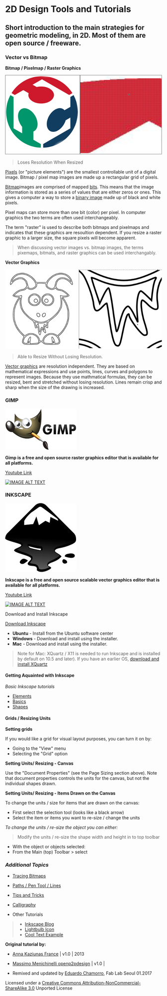 # 2D Design Tools and Tutorials

## Short introduction to the main strategies for geometric modeling, in 2D. Most of them are open source / freeware.

### Vector vs Bitmap
**Bitmap / Pixelmap / Raster Graphics**

![image](2d_tools/bitmapmontage.png)
>Loses Resolution When Resized

[Pixels](https://en.wikipedia.org/wiki/Pixel) (or "picture elements") are the smallest controllable unit of a digital image. Bitmap / pixel map images are made up a rectangular grid of pixels.

[Bitmap](https://en.wikipedia.org/wiki/Bitmap)images are comprised of mapped [bits](https://en.wikipedia.org/wiki/Bit). This means that the image information is stored as a series of values that are either zeros or ones. This gives a computer a way to store a [binary image](https://en.wikipedia.org/wiki/Binary_image) made up of black and white pixels.

Pixel maps can store more than one bit (color) per pixel. In computer graphics the two terms are often used interchangeably.

The term "raster" is used to describe both bitmaps and pixelmaps and indicates that these graphics are resoultion dependent. If you resize a raster graphic to a larger size, the square pixels will become apparent.

>When discussing vector images vs. bitmap images, the terms pixemaps, bitmats, and raster graphics can be used interchangably.

**Vector Graphics**

![image](2d_tools/vectormontage.png)
>Able to Resize Without Losing Resolution.

[Vector graphics](https://en.wikipedia.org/wiki/Vector_graphics) are resolution independent. They are based on mathematical expressions and use points, lines, curves and polygons to represent images. Because they use mathmatical formulas, they can be resized, bent and stretched without losing resolution. Lines remain crisp and sharp when the size of the drawing is increased.

###  GIMP

![image](2d_tools/gimp.png)

**Gimp is a free and open source raster graphics editor that is available for all platforms.**

[Youtube Link](https://www.youtube.com/watch?v=wLSvubMGb8A)

[![IMAGE ALT TEXT](http://img.youtube.com/vi/wLSvubMGb8A/0.jpg)](https://www.youtube.com/watch?v=wLSvubMGb8A "Gimp")

###  INKSCAPE

![image](2d_tools/inkscape.jpg)

**Inkscape is a free and open source scalable vector graphics editor that is available for all platforms.**

[Youtube Link](https://www.youtube.com/watch?v=ylHJbLId2cg)

[![IMAGE ALT TEXT](http://img.youtube.com/vi/ylHJbLId2cg/0.jpg)](https://www.youtube.com/watch?v=ylHJbLId2cg "INKSCAPE")


Download and Install Inkscape

[Download Inkscape](https://inkscape.org/en/download/?lang=en)

* **Ubuntu** - Install from the Ubuntu software center
* **Windows** - Download and install using the installer.
* **Mac** - Download and install using the installer.
>Note for Mac: XQuartz / X11 is needed to run Inkscape and is installed by default on 10.5 and later). If you have an earlier OS, [download and install XQuartz](xquartz.macosforge.org/landing/)


#### Getting Aquainted with Inkscape

*Basic Inkscape tutorials*

* [Elements](https://inkscape.org/en/doc/elements/tutorial-elements.html)
* [Basics ](https://inkscape.org/en/doc/shapes/tutorial-shapes.html)
* [Shapes ](https://inkscape.org/en/doc/shapes/tutorial-shapes.html)

#### Grids / Resizing Units

**Setting grids**

If you would like a grid for visual layout purposes, you can turn it on by:

* Going to the "View" menu
* Selecting the "Grid" option

**Setting Units/ Resizing - Canvas**

Use the "Document Properties" (see the Page Sizing section above). Note that document properties controls the units for the canvas, but not the individual shapes drawn.

**Setting Units/ Resizing - Items Drawn on the Canvas**

To change the units / size for items that are drawn on the canvas:

* First select the selection tool (looks like a black arrow)
* Select the item or items you want to re-size / change the units

*To change the units / re-size the object you can either:*

>Modify the units / re-size the shape width and height in to top toolbar
* With the object or objects selected:
* From the Main (top) Toolbar > select



### *Additional Topics*

- [Tracing Bitmaps](http://inkscape.org/doc/tracing/tutorial-tracing.html)

- [Paths / Pen Tool / Lines](https://inkscape.org/en/doc/advanced/tutorial-advanced.html)
- [Tips and Tricks](http://inkscape.org/doc/tips/tutorial-tips.html)

- [Calligraphy](http://inkscape.org/doc/calligraphy/tutorial-calligraphy.html)

- Other Tutorials
> * [Inkscape Blog](inkscapetutorials.wordpress.com)
>* [Lightbulb Icon](inkscapetutorials.wordpress.com)
>* [Cool Text Example](http://troy-sobotka.blogspot.kr/2008/04/inkscape-tutorial-2-text-and-simple.html)




**Original tutorial by:**

* [Anna Kaziunas France](http://www.kaziunas.com/site/404.php)
| v1.0 | 2013

* [Massimo Menichinelli ](mailto:massimo.menichinelli@aalto.fi)
[openp2pdesign](mailto:info@openp2pdesign.org) | v1.0 |

* Remixed and updated by [Eduardo Chamorro](http://eduardochamorro.github.io/beansreels/index.html), Fab Lab Seoul 01.2017

Licensed under a [Creative Commons Attribution-NonCommercial-ShareAlike 3.0](https://creativecommons.org/licenses/by-nc-sa/3.0/) Unported License

